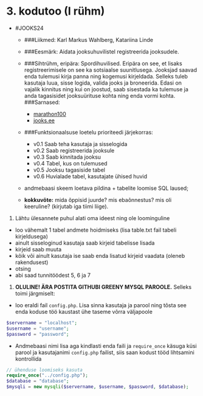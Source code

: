 # 3. kodutoo (I rühm)

 * #JOOKS24
	
    * ###Liikmed:
	Karl Markus Wahlberg, Katariina Linde
	
    * ###Eesmärk: 
	Aidata jooksuhuvilistel registreerida jooksudele. 
	
    * ###Sihtrühm, eripära:
	Spordihuvilised. Eripära on see, et lisaks registreerimisele on see ka sotsiaalse suunitlusega. Jooksjad saavad enda tulemusi kirja panna ning kogemusi kirjeldada.
	Selleks tuleb kasutaja luua, sisse logida, valida jooks ja broneerida.
	Edasi on vajalik kinnitus ning kui on joostud, saab sisestada ka tulemuse ja anda tagasisidet jooksuürituse kohta ning enda vormi kohta.
	###Sarnased: 
		* <a href="http://www.marathon100.com">marathon100</a>
		* <a href="http://www.jooks.ee">jooks.ee</a>
	
    * ###Funktsionaalsuse loetelu prioriteedi järjekorras:
        * v0.1 Saab teha kasutaja ja sisselogida
        * v0.2 Saab registreerida jooksule
        * v0.3 Saab kinnitada jooksu
		* v0.4 Tabel, kus on tulemused
		* v0.5 Jooksu tagasiside tabel
		* v0.6 Huvialade tabel, kasutajate ühised huvid
		
    * andmebaasi skeem loetava pildina + tabelite loomise SQL laused;
    * **kokkuvõte:** mida õppisid juurde? mis ebaõnnestus? mis oli keeruline? (kirjutab iga tiimi liige).


1. Lähtu ülesannete puhul alati oma ideest ning ole loominguline
  * loo vähemalt 1 tabel andmete hoidmiseks (lisa table.txt fail tabeli kirjeldusega)
  * ainult sisseloginud kasutaja saab kirjeid tabelisse lisada
  * kirjeid saab muuta
  * kõik või ainult kasutaja ise saab enda lisatud kirjeid vaadata (oleneb rakendusest)
  * otsing
  * abi saad tunnitöödest 5, 6 ja 7

1. **OLULINE! ÄRA POSTITA GITHUBI GREENY MYSQL PAROOLE.** Selleks toimi järgmiselt:
  * loo eraldi fail `config.php`. Lisa sinna kasutaja ja parool ning tõsta see enda koduse töö kaustast ühe taseme võrra väljapoole
  ```PHP
  $servername = "localhost";
  $username = "username";
  $password = "password";
  ```
  * Andmebaasi nimi lisa aga kindlasti enda faili ja `require_once` käsuga küsi parool ja kasutajanimi `config.php` failist, siis saan kodust tööd lihtsamini kontrollida
  ```PHP
  // ühenduse loomiseks kasuta
  require_once("../config.php");
  $database = "database";
  $mysqli = new mysqli($servername, $username, $password, $database);
  ```

